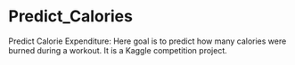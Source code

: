 # Predict_Calories
Predict Calorie Expenditure: Here goal is to predict how many calories were burned during a workout. It is a Kaggle competition project.
